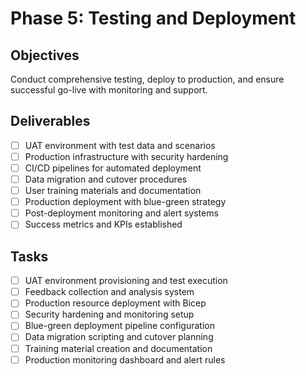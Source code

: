 # Phase 5: Testing and Deployment

## Objectives
Conduct comprehensive testing, deploy to production, and ensure successful go-live with monitoring and support.

## Deliverables
- [ ] UAT environment with test data and scenarios
- [ ] Production infrastructure with security hardening
- [ ] CI/CD pipelines for automated deployment
- [ ] Data migration and cutover procedures
- [ ] User training materials and documentation
- [ ] Production deployment with blue-green strategy
- [ ] Post-deployment monitoring and alert systems
- [ ] Success metrics and KPIs established

## Tasks
- [ ] UAT environment provisioning and test execution
- [ ] Feedback collection and analysis system
- [ ] Production resource deployment with Bicep
- [ ] Security hardening and monitoring setup
- [ ] Blue-green deployment pipeline configuration
- [ ] Data migration scripting and cutover planning
- [ ] Training material creation and documentation
- [ ] Production monitoring dashboard and alert rules